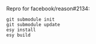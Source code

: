 Repro for facebook/reason#2134:

```
git submodule init
git submodule update
esy install
esy build
```
